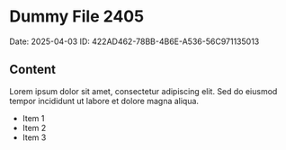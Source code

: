 # Dummy File 2405

Date: 2025-04-03
ID: 422AD462-78BB-4B6E-A536-56C971135013

## Content

Lorem ipsum dolor sit amet, consectetur adipiscing elit.
Sed do eiusmod tempor incididunt ut labore et dolore magna aliqua.

* Item 1
* Item 2
* Item 3
